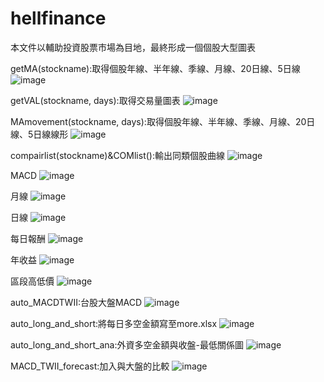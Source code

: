 # hellfinance
本文件以輔助投資股票市場為目地，最終形成一個個股大型圖表


getMA(stockname):取得個股年線、半年線、季線、月線、20日線、5日線
![image](https://user-images.githubusercontent.com/13391712/120162749-490e7a80-c22b-11eb-8eb5-d18a87461ef4.png)


getVAL(stockname, days):取得交易量圖表
![image](https://user-images.githubusercontent.com/13391712/120162795-5592d300-c22b-11eb-9514-074b2ca49dec.png)


MAmovement(stockname, days):取得個股年線、半年線、季線、月線、20日線、5日線線形
![image](https://user-images.githubusercontent.com/13391712/120162829-60e5fe80-c22b-11eb-9197-534c1effe514.png)

compairlist(stockname)&COMlist():輸出同類個股曲線
![image](https://user-images.githubusercontent.com/13391712/120163153-c89c4980-c22b-11eb-925b-18576d192a1c.png)

MACD
![image](https://user-images.githubusercontent.com/13391712/120615773-33978b80-c48b-11eb-8c55-dc10f300f58f.png)

月線
![image](https://user-images.githubusercontent.com/13391712/120738262-211c6100-c522-11eb-84fd-5c977d848cb8.png)

日線
![image](https://user-images.githubusercontent.com/13391712/120738278-2c6f8c80-c522-11eb-87f1-92beef613038.png)

每日報酬
![image](https://user-images.githubusercontent.com/13391712/120738304-3a251200-c522-11eb-9039-4ba08b7b03b0.png)

年收益
![image](https://user-images.githubusercontent.com/13391712/120738530-8f612380-c522-11eb-9ce1-420f10bbac65.png)

區段高低價
![image](https://user-images.githubusercontent.com/13391712/120738214-0cd86400-c522-11eb-8f89-e6c2528d21a2.png)

auto_MACDTWII:台股大盤MACD
![image](https://user-images.githubusercontent.com/13391712/122500146-cd7f3c80-d024-11eb-86e2-829425891a6c.png)

auto_long_and_short:將每日多空金額寫至more.xlsx
![image](https://user-images.githubusercontent.com/13391712/127276987-bf3382c6-47ce-4a9a-a01e-a878747a4aae.png)

auto_long_and_short_ana:外資多空金額與收盤-最低關係圖
![image](https://user-images.githubusercontent.com/13391712/122500209-f0115580-d024-11eb-8c93-d14c41f2874c.png)

MACD_TWII_forecast:加入與大盤的比較
![image](https://user-images.githubusercontent.com/13391712/127276748-e57fff52-78b3-42f0-be3e-e8360e588d25.png)

